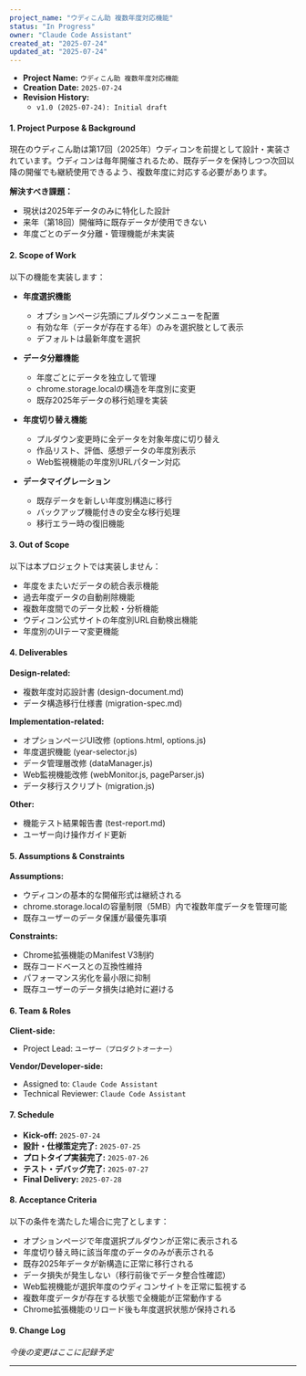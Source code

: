 ```yaml
---
project_name: "ウディこん助 複数年度対応機能"
status: "In Progress"
owner: "Claude Code Assistant"
created_at: "2025-07-24"
updated_at: "2025-07-24"
---
```


- **Project Name:** `ウディこん助 複数年度対応機能`
- **Creation Date:** `2025-07-24`
- **Revision History:**
  - `v1.0 (2025-07-24): Initial draft`

#### 1. Project Purpose & Background

現在のウディこん助は第17回（2025年）ウディコンを前提として設計・実装されています。ウディコンは毎年開催されるため、既存データを保持しつつ次回以降の開催でも継続使用できるよう、複数年度に対応する必要があります。

**解決すべき課題：**
- 現状は2025年データのみに特化した設計
- 来年（第18回）開催時に既存データが使用できない
- 年度ごとのデータ分離・管理機能が未実装

#### 2. Scope of Work

以下の機能を実装します：

- **年度選択機能**
  - オプションページ先頭にプルダウンメニューを配置
  - 有効な年（データが存在する年）のみを選択肢として表示
  - デフォルトは最新年度を選択
  
- **データ分離機能**
  - 年度ごとにデータを独立して管理
  - chrome.storage.localの構造を年度別に変更
  - 既存2025年データの移行処理を実装
  
- **年度切り替え機能**
  - プルダウン変更時に全データを対象年度に切り替え
  - 作品リスト、評価、感想データの年度別表示
  - Web監視機能の年度別URLパターン対応
  
- **データマイグレーション**
  - 既存データを新しい年度別構造に移行
  - バックアップ機能付きの安全な移行処理
  - 移行エラー時の復旧機能

#### 3. Out of Scope

以下は本プロジェクトでは実装しません：

- 年度をまたいだデータの統合表示機能
- 過去年度データの自動削除機能
- 複数年度間でのデータ比較・分析機能
- ウディコン公式サイトの年度別URL自動検出機能
- 年度別のUIテーマ変更機能

#### 4. Deliverables

**Design-related:**
- 複数年度対応設計書 (design-document.md)
- データ構造移行仕様書 (migration-spec.md)

**Implementation-related:**
- オプションページUI改修 (options.html, options.js)
- 年度選択機能 (year-selector.js)
- データ管理層改修 (dataManager.js)
- Web監視機能改修 (webMonitor.js, pageParser.js)
- データ移行スクリプト (migration.js)

**Other:**
- 機能テスト結果報告書 (test-report.md)
- ユーザー向け操作ガイド更新

#### 5. Assumptions & Constraints

**Assumptions:**
- ウディコンの基本的な開催形式は継続される
- chrome.storage.localの容量制限（5MB）内で複数年度データを管理可能
- 既存ユーザーのデータ保護が最優先事項

**Constraints:**
- Chrome拡張機能のManifest V3制約
- 既存コードベースとの互換性維持
- パフォーマンス劣化を最小限に抑制
- 既存ユーザーのデータ損失は絶対に避ける

#### 6. Team & Roles

**Client-side:**
- Project Lead: `ユーザー（プロダクトオーナー）`

**Vendor/Developer-side:**
- Assigned to: `Claude Code Assistant`
- Technical Reviewer: `Claude Code Assistant`

#### 7. Schedule

- **Kick-off:** `2025-07-24`
- **設計・仕様策定完了:** `2025-07-25`
- **プロトタイプ実装完了:** `2025-07-26`
- **テスト・デバッグ完了:** `2025-07-27`
- **Final Delivery:** `2025-07-28`

#### 8. Acceptance Criteria

以下の条件を満たした場合に完了とします：

- オプションページで年度選択プルダウンが正常に表示される
- 年度切り替え時に該当年度のデータのみが表示される
- 既存2025年データが新構造に正常に移行される
- データ損失が発生しない（移行前後でデータ整合性確認）
- Web監視機能が選択年度のウディコンサイトを正常に監視する
- 複数年度データが存在する状態で全機能が正常動作する
- Chrome拡張機能のリロード後も年度選択状態が保持される

#### 9. Change Log

*今後の変更はここに記録予定*

---